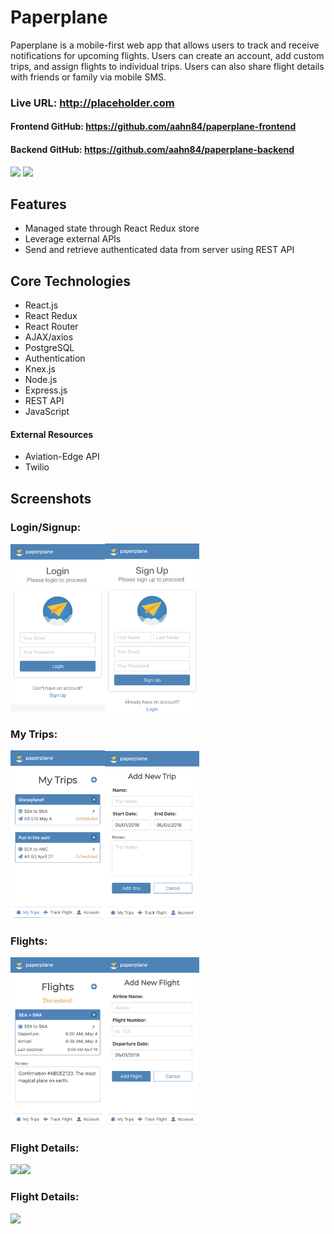 # Paperplane

Paperplane is a mobile-first web app that allows users to track and receive notifications for upcoming flights. Users can create an account, add custom trips, and assign flights to individual trips. Users can also share flight details with friends or family via mobile SMS.


### Live URL: http://placeholder.com
#### Frontend GitHub: https://github.com/aahn84/paperplane-frontend
#### Backend GitHub: https://github.com/aahn84/paperplane-backend

<img src="screenshots/placeholder.gif">
<img src="screenshots/placeholder.gif">

## Features
- Managed state through React Redux store
- Leverage external APIs
- Send and retrieve authenticated data from server using REST API

## Core Technologies
- React.js
- React Redux
- React Router
- AJAX/axios
- PostgreSQL
- Authentication
- Knex.js
- Node.js
- Express.js
- REST API
- JavaScript

#### External Resources
- Aviation-Edge API
- Twilio

## Screenshots
### Login/Signup:
<!-- ![Login Image|512x397,50%](screenshots/paperplane-login.png) -->
<!-- ![Signup Image](screenshots/paperplane-signup.png) -->
<img src="https://github.com/aahn84/paperplane-backend/blob/master/screenshots/paperplane-login.png" width="30%"><img src="https://github.com/aahn84/paperplane-backend/blob/master/screenshots/paperplane-signup.png" width="30%">

### My Trips:
<!-- ![My Trips Image](screenshots/paperplane-mytrips.png) -->
<!-- ![Add Trip Image](screenshots/paperplane-addtrip.png) -->
<img src="https://github.com/aahn84/paperplane-backend/blob/master/screenshots/paperplane-mytrips.png" width="30%"><img src="https://github.com/aahn84/paperplane-backend/blob/master/screenshots/paperplane-addtrip.png" width="30%">

### Flights:
<!-- ![Flights Image](screenshots/paperplane-flights.png) -->
<!-- ![Add Flight Image](screenshots/paperplane-addflight.png) -->
<img src="https://github.com/aahn84/paperplane-backend/blob/master/screenshots/paperplane-flights.png" width="30%"><img src="https://github.com/aahn84/paperplane-backend/blob/master/screenshots/paperplane-addflight.png" width="30%">


### Flight Details:
<!-- ![Flight Details Image](screenshots/placeholder.png) -->
<!-- ![Share Flight Image](screenshots/placeholder.png) -->
<img src="https://github.com/aahn84/paperplane-backend/blob/master/screenshots/placeholder" width="30%"><img src="https://github.com/aahn84/paperplane-backend/blob/master/screenshots/placeholder.png" width="30%">

### Flight Details:
<!-- ![My Account Image](screenshots/placeholder.png) -->
<img src="https://github.com/aahn84/paperplane-backend/blob/master/screenshots/placeholder.png" width="30%">
